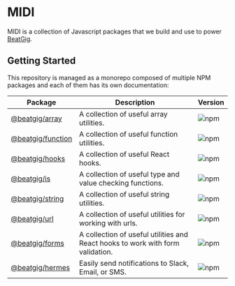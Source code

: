 # MIDI

MIDI is a collection of Javascript packages that we build and use to power [BeatGig](https://beatgig.com/).

## Getting Started

This repository is managed as a monorepo composed of multiple NPM packages and each of them has its own documentation:

| Package                                | Description                                                                    | Version                                                                      |
| -------------------------------------- | ------------------------------------------------------------------------------ | ---------------------------------------------------------------------------- |
| [@beatgig/array](packages/array)       | A collection of useful array utilities.                                        | ![npm](https://img.shields.io/npm/v/@beatgig/array.svg?style=flat-square)    |
| [@beatgig/function](packages/function) | A collection of useful function utilities.                                     | ![npm](https://img.shields.io/npm/v/@beatgig/function.svg?style=flat-square) |
| [@beatgig/hooks](packages/hooks)       | A collection of useful React hooks.                                            | ![npm](https://img.shields.io/npm/v/@beatgig/hooks.svg?style=flat-square)    |
| [@beatgig/is](packages/is)             | A collection of useful type and value checking functions.                      | ![npm](https://img.shields.io/npm/v/@beatgig/is.svg?style=flat-square)       |
| [@beatgig/string](packages/string)     | A collection of useful string utilities.                                       | ![npm](https://img.shields.io/npm/v/@beatgig/string.svg?style=flat-square)   |
| [@beatgig/url](packages/url)           | A collection of useful utilities for working with urls.                        | ![npm](https://img.shields.io/npm/v/@beatgig/url.svg?style=flat-square)      |
| [@beatgig/forms](packages/forms)       | A collection of useful utilities and React hooks to work with form validation. | ![npm](https://img.shields.io/npm/v/@beatgig/forms.svg?style=flat-square)    |
| [@beatgig/hermes](packages/hermes)     | Easily send notifications to Slack, Email, or SMS.                             | ![npm](https://img.shields.io/npm/v/@beatgig/hermes.svg?style=flat-square)   |
